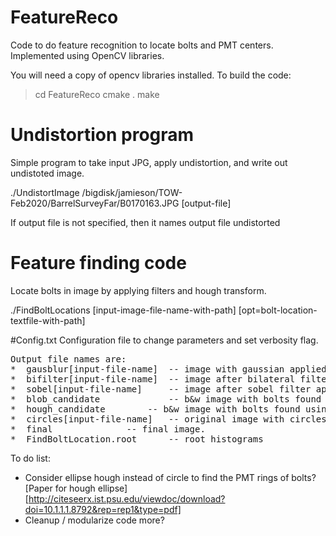 # FeatureReco

Code to do feature recognition to locate bolts and PMT centers.  Implemented using OpenCV libraries.

You will need a copy of opencv libraries installed.  To build the code:

> cd FeatureReco
> cmake .
> make


# Undistortion program

Simple program to take input JPG, apply undistortion, and write out undistoted image.


./UndistortImage /bigdisk/jamieson/TOW-Feb2020/BarrelSurveyFar/B0170163.JPG [output-file]

If output file is not specified, then it names output file undistorted<input-file-name>

# Feature finding code

Locate bolts in image by applying filters and hough transform.

./FindBoltLocations [input-image-file-name-with-path] [opt=bolt-location-textfile-with-path]

#Config.txt
Configuration file to change parameters and set verbosity flag.

<pre>
Output file names are: 
*  gausblur[input-file-name]  -- image with gaussian applied (if enabled) 
*  bifilter[input-file-name]  -- image after bilateral filter applied (if enabled)
*  sobel[input-file-name]     -- image after sobel filter applied (this is input to Hough)
*  blob_candidate             -- b&w image with bolts found using blob detection represented as white and rest black.
*  hough_candidate 	      -- b&w image with bolts found using hough transform represented as white and rest black.
*  circles[input-file-name]   -- original image with circles found by hough added
*  final 		      -- final image.
*  FindBoltLocation.root      -- root histograms
</pre>

To do list:
* Consider ellipse hough instead of circle to find the PMT rings of bolts?
[Paper for hough ellipse][http://citeseerx.ist.psu.edu/viewdoc/download?doi=10.1.1.1.8792&rep=rep1&type=pdf]
* Cleanup / modularize code more?




